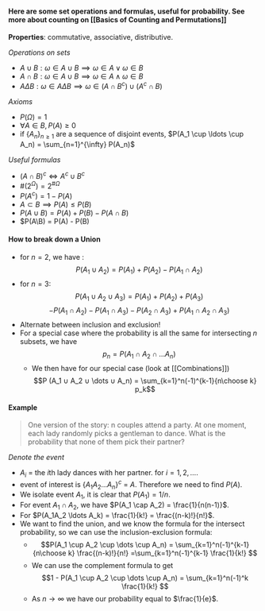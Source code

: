#### Here are some set operations and formulas, useful for probability. See more about counting on [[Basics of Counting and Permutations]]

**Properties**: commutative, associative, distributive.

*Operations on sets*
- $A \cup B: \omega \in A \cup B \implies \omega \in A \lor \omega \in B$
-  $A \cap B: \omega \in A \cup B \implies \omega \in A \land \omega \in B$
- $A \Delta B: \omega \in A \Delta B \implies \omega \in (A \cap B^c) \cup (A^c \cap B)$

*Axioms*
- $P(\Omega) = 1$
- $\forall A \in B, P(A) \geq 0$
- if $\{A_n\}_{n\geq 1}$ are a sequence of disjoint events, $P(A_1 \cup \ldots \cup A_n) = \sum_{n=1}^{\infty} P(A_n)$


*Useful formulas*
- $(A \cap B)^c \iff A^c \cup B^c$
- $\# (2^{\Omega}) = 2^{\#\Omega}$
- $P(A^c) = 1 - P(A)$
- $A \subset B \implies P(A) \leq P(B)$
- $P(A \cup B) = P(A) + P(B) - P(A \cap B)$
- $P(A\\B) = P(A) - P(B)



#### How to break down a Union
- for $n= 2$, we have : $$P (A_1 ∪ A_2) = P (A_1) + P (A_2) − P (A_1 ∩ A_2)$$
- for $n = 3$: $$P (A_1 ∪ A_2 ∪ A_3) = P (A_1) + P (A_2) + P (A_3)$$$$- P (A_1 ∩ A_2) − P (A_1 ∩ A_3) − P (A_2 ∩ A_3) + P (A_1 ∩ A_2 ∩ A_3)$$
- Alternate between inclusion and exclusion!
- For a special case where the probability is all the same for intersecting $n$ subsets, we have $$p_n = P(A_1\cap A_2 \cap \dots A_n)$$
	- We then have for our special case (look at [[Combinations]])$$P (A_1 ∪ A_2 ∪ \dots ∪ A_n) = \sum_{k=1}^n(-1)^{k-1}{n\choose k} p_k$$
#### Example
>One version of the story: n couples attend a party. At one moment, each lady randomly picks a gentleman to dance. What is the probability that none of them pick their partner?

*Denote the event*
- $A_i$ = the $i$th lady dances with her partner. for $i = 1, 2, \ldots$.
- event of interest is $\{A_1 A_2\ldots A_n\}^c$ = $A$. Therefore we need to find $P(A)$.
- We isolate event $A_1$, it is clear that $P(A_1) =1/n$. 
- For event $A_1\cap A_2$, we have $P(A_1 \cap A_2) = \frac{1}{n(n-1)}$.
- For $P(A_1A_2 \ldots A_k) = \frac{1}{k!} = \frac{(n-k)!}{n!}$.
- We want to find the union, and we know the formula for the intersect probability, so we can use the inclusion-exclusion formula:
	- $$P(A_1 \cup A_2 \cup \dots \cup A_n) = \sum_{k=1}^n(-1)^{k-1}{n\choose k} \frac{(n-k)!}{n!} =\sum_{k=1}^n(-1)^{k-1} \frac{1}{k!} $$
	- We can use the complement formula to get $$1 - P(A_1 \cup A_2 \cup \dots \cup A_n) = \sum_{k=1}^n(-1)^k \frac{1}{k!} $$
	- As $n \rightarrow \infty$  we have our probability equal to $\frac{1}{e}$.
